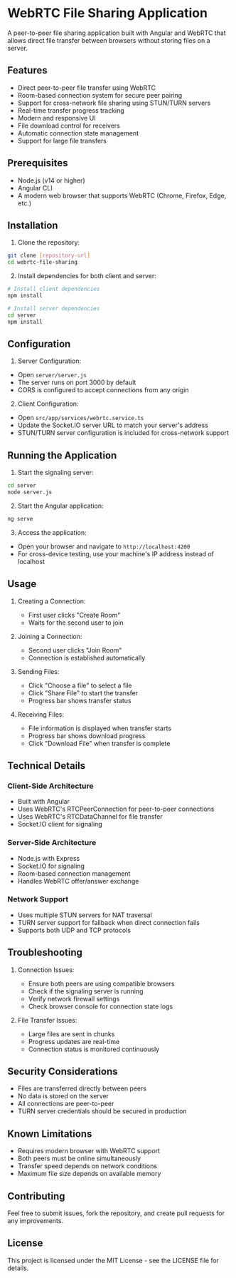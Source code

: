 # WebRTC File Sharing Application

A peer-to-peer file sharing application built with Angular and WebRTC that allows direct file transfer between browsers without storing files on a server.

## Features

- Direct peer-to-peer file transfer using WebRTC
- Room-based connection system for secure peer pairing
- Support for cross-network file sharing using STUN/TURN servers
- Real-time transfer progress tracking
- Modern and responsive UI
- File download control for receivers
- Automatic connection state management
- Support for large file transfers

## Prerequisites

- Node.js (v14 or higher)
- Angular CLI
- A modern web browser that supports WebRTC (Chrome, Firefox, Edge, etc.)

## Installation

1. Clone the repository:
```bash
git clone [repository-url]
cd webrtc-file-sharing
```

2. Install dependencies for both client and server:
```bash
# Install client dependencies
npm install

# Install server dependencies
cd server
npm install
```

## Configuration

1. Server Configuration:
- Open `server/server.js`
- The server runs on port 3000 by default
- CORS is configured to accept connections from any origin

2. Client Configuration:
- Open `src/app/services/webrtc.service.ts`
- Update the Socket.IO server URL to match your server's address
- STUN/TURN server configuration is included for cross-network support

## Running the Application

1. Start the signaling server:
```bash
cd server
node server.js
```

2. Start the Angular application:
```bash
ng serve
```

3. Access the application:
- Open your browser and navigate to `http://localhost:4200`
- For cross-device testing, use your machine's IP address instead of localhost

## Usage

1. Creating a Connection:
   - First user clicks "Create Room"
   - Waits for the second user to join

2. Joining a Connection:
   - Second user clicks "Join Room"
   - Connection is established automatically

3. Sending Files:
   - Click "Choose a file" to select a file
   - Click "Share File" to start the transfer
   - Progress bar shows transfer status

4. Receiving Files:
   - File information is displayed when transfer starts
   - Progress bar shows download progress
   - Click "Download File" when transfer is complete

## Technical Details

### Client-Side Architecture
- Built with Angular
- Uses WebRTC's RTCPeerConnection for peer-to-peer connections
- Uses WebRTC's RTCDataChannel for file transfer
- Socket.IO client for signaling

### Server-Side Architecture
- Node.js with Express
- Socket.IO for signaling
- Room-based connection management
- Handles WebRTC offer/answer exchange

### Network Support
- Uses multiple STUN servers for NAT traversal
- TURN server support for fallback when direct connection fails
- Supports both UDP and TCP protocols

## Troubleshooting

1. Connection Issues:
   - Ensure both peers are using compatible browsers
   - Check if the signaling server is running
   - Verify network firewall settings
   - Check browser console for connection state logs

2. File Transfer Issues:
   - Large files are sent in chunks
   - Progress updates are real-time
   - Connection status is monitored continuously

## Security Considerations

- Files are transferred directly between peers
- No data is stored on the server
- All connections are peer-to-peer
- TURN server credentials should be secured in production

## Known Limitations

- Requires modern browser with WebRTC support
- Both peers must be online simultaneously
- Transfer speed depends on network conditions
- Maximum file size depends on available memory

## Contributing

Feel free to submit issues, fork the repository, and create pull requests for any improvements.

## License

This project is licensed under the MIT License - see the LICENSE file for details.
